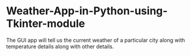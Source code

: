 # Weather-App-in-Python-using-Tkinter-module
The GUI app will tell us the current weather of a particular city along with temperature details along with other details. 
